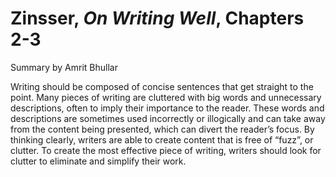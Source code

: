 # Zinsser, _On Writing Well_, Chapters 2-3

Summary by Amrit Bhullar

Writing should be composed of concise sentences that get 
straight to the point. Many pieces of writing are cluttered 
with big words and unnecessary descriptions, often to imply 
their importance to the reader.  These words and descriptions 
are sometimes used incorrectly or illogically and can take 
away from the content being presented, which can divert the 
reader’s focus. By thinking clearly, writers are able to create 
content that is free of “fuzz”, or clutter. To create the most 
effective piece of writing, writers should look for clutter to 
eliminate and simplify their work.  
